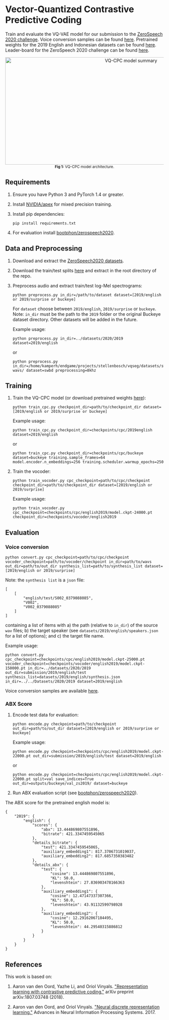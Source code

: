 # Vector-Quantized Contrastive Predictive Coding

Train and evaluate the VQ-VAE model for our submission to the [ZeroSpeech 2020 challenge](https://zerospeech.com/).
Voice conversion samples can be found [here](https://bshall.github.io/VectorQuantizedCPC/).
Pretrained weights for the 2019 English and Indonesian datasets can be found [here](https://github.com/bshall/VectorQuantizedCPC/releases/tag/v0.1).
Leader-board for the ZeroSpeech 2020 challenge can be found [here](https://zerospeech.com/2020/results.html).

<p align="center">
  <img width="784" height="340" alt="VQ-CPC model summary"
    src="https://raw.githubusercontent.com/bshall/VectorQuantizedCPC/master/model.png"><br>
  <sup><strong>Fig 1:</strong> VQ-CPC model architecture.</sup>
</p>

## Requirements

1.  Ensure you have Python 3 and PyTorch 1.4 or greater.

2.  Install [NVIDIA/apex](https://github.com/NVIDIA/apex) for mixed precision training.

3.  Install pip dependencies:
    ```
    pip install requirements.txt
    ```
    
4.  For evaluation install [bootphon/zerospeech2020](https://github.com/bootphon/zerospeech2020).

## Data and Preprocessing

1.  Download and extract the [ZeroSpeech2020 datasets](https://download.zerospeech.com/).

2.  Download the train/test splits [here](https://github.com/bshall/VectorQuantizedCPC/releases/tag/v0.1) 
    and extract in the root directory of the repo.
    
3.  Preprocess audio and extract train/test log-Mel spectrograms:
    ```
    python preprocess.py in_dir=/path/to/dataset dataset=[2019/english or 2019/surprise or buckeye]
    ```
    For `dataset` choose between `2019/english`, `2019/surprise` or `buckeye`.
    Note: `in_dir` must be the path to the `2019` folder or the original
    Buckeye dataset directory. Other datasets will be added in the future.
    
    Example usage:
    ```
    python preprocess.py in_dir=../datasets/2020/2019 dataset=2019/english
    ```
    or
    ```
    python preprocess.py in_dir=/home/kamperh/endgame/projects/stellenbosch/vqseg/datasets/swb300-wavs/ dataset=swbd preprocessing=8khz
    ```
    
## Training
   
1.  Train the VQ-CPC model (or download pretrained weights [here](https://github.com/bshall/VectorQuantizedCPC/releases/tag/v0.1)):
    ```
    python train_cpc.py checkpoint_dir=path/to/checkpoint_dir dataset=[2019/english or 2019/surprise or buckeye]
    ```
    Example usage:
    ```
    python train_cpc.py checkpoint_dir=checkpoints/cpc/2019english dataset=2019/english
    ```
    or
    ```
    python train_cpc.py checkpoint_dir=checkpoints/cpc/buckeye dataset=buckeye training.sample_frames=64  model.encoder.n_embeddings=256 training.scheduler.warmup_epochs=250
    ```
    
2.  Train the vocoder:
    ```
    python train_vocoder.py cpc_checkpoint=path/to/cpc/checkpoint checkpoint_dir=path/to/checkpoint_dir dataset=[2019/english or 2019/surprise]
    ```
    Example usage:
    ```
    python train_vocoder.py cpc_checkpoint=checkpoints/cpc/english2019/model.ckpt-24000.pt checkpoint_dir=checkpoints/vocoder/english2019
    ```

## Evaluation
    
### Voice conversion

```
python convert.py cpc_checkpoint=path/to/cpc/checkpoint vocoder_checkpoint=path/to/vocoder/checkpoint in_dir=path/to/wavs out_dir=path/to/out_dir synthesis_list=path/to/synthesis_list dataset=[2019/english or 2019/surprise]
```
Note: the `synthesis list` is a `json` file:
```
[
    [
        "english/test/S002_0379088085",
        "V002",
        "V002_0379088085"
    ]
]
```
containing a list of items with a) the path (relative to `in_dir`) of the source `wav` files;
b) the target speaker (see `datasets/2019/english/speakers.json` for a list of options);
and c) the target file name.

Example usage:
```
python convert.py cpc_checkpoint=checkpoints/cpc/english2019/model.ckpt-25000.pt vocoder_checkpoint=checkpoints/vocoder/english2019/model.ckpt-150000.pt in_dir=../datasets/2020/2019 out_dir=submission/2019/english/test synthesis_list=datasets/2019/english/synthesis.json in_dir=../../Datasets/2020/2019 dataset=2019/english
```
Voice conversion samples are available [here](https://bshall.github.io/VectorQuantizedCPC/).

### ABX Score
    
1.  Encode test data for evaluation:
    ```
    python encode.py checkpoint=path/to/checkpoint out_dir=path/to/out_dir dataset=[2019/english or 2019/surprise or buckeye]
    ```
    Example usage:
    ```
    python encode.py checkpoint=checkpoints/cpc/english2019/model.ckpt-22000.pt out_dir=submission/2019/english/test dataset=2019/english
    ```
    or
    ```
    python encode.py checkpoint=checkpoints/cpc/english2019/model.ckpt-22000.pt split=val save_indices=True out_dir=outputs/buckeye/val_zs2019/ dataset=buckeye
    ```
    
2. Run ABX evaluation script (see [bootphon/zerospeech2020](https://github.com/bootphon/zerospeech2020)).

The ABX score for the pretrained english model is:
```
{
    "2019": {
        "english": {
            "scores": {
                "abx": 13.444869807551896,
                "bitrate": 421.3347459545065
            },
            "details_bitrate": {
                "test": 421.3347459545065,
                "auxiliary_embedding1": 817.3706731019037,
                "auxiliary_embedding2": 817.6857350383482
            },
            "details_abx": {
                "test": {
                    "cosine": 13.444869807551896,
                    "KL": 50.0,
                    "levenshtein": 27.836903478166363
                },
                "auxiliary_embedding1": {
                    "cosine": 12.47147337307366,
                    "KL": 50.0,
                    "levenshtein": 43.91132599798928
                },
                "auxiliary_embedding2": {
                    "cosine": 12.29162067184495,
                    "KL": 50.0,
                    "levenshtein": 44.29540315886812
                }
            }
        }
    }
}
```

## References

This work is based on:

1.  Aaron van den Oord, Yazhe Li, and Oriol Vinyals. ["Representation learning with contrastive predictive coding."](https://arxiv.org/abs/1807.03748)
    arXiv preprint arXiv:1807.03748 (2018).

2.  Aaron van den Oord, and Oriol Vinyals. ["Neural discrete representation learning."](https://arxiv.org/abs/1711.00937)
    Advances in Neural Information Processing Systems. 2017.
